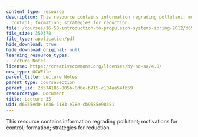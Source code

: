 ```yaml
---
content_type: resource
description: This resource contains information regrading pollutant; motivations for
  control; formation; strategies for reduction.
file: /courses/16-50-introduction-to-propulsion-systems-spring-2012/d6955ed01e465183e78ecb9585e98381_MIT16_50S12_lec35.pdf
file_size: 350378
file_type: application/pdf
hide_download: true
hide_download_original: null
learning_resource_types:
- Lecture Notes
license: https://creativecommons.org/licenses/by-nc-sa/4.0/
ocw_type: OCWFile
parent_title: Lecture Notes
parent_type: CourseSection
parent_uid: 2d574186-805b-8d6e-b715-c104aa54fb59
resourcetype: Document
title: Lecture 35
uid: d6955ed0-1e46-5183-e78e-cb9585e98381
---
```

This resource contains information regrading pollutant; motivations for control; formation; strategies for reduction.